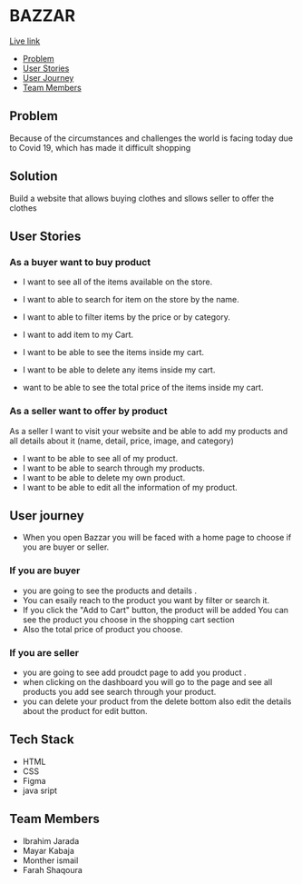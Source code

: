 # BAZZAR 
[Live link](https://gsg-g11.github.io/Bazzar/)
- [Problem](#Problem)
- [User Stories](#user-stories)
- [User Journey](#user-journey)
- [Team Members](#team-members)
## Problem
Because of the circumstances and challenges the world is facing today due to Covid 19, which has made it difficult shopping
## Solution
Build a website that allows buying clothes and sllows seller to offer the clothes
## User Stories 
### As a buyer want to buy product 
- I want to see all of the items available on the store.

- I want to able to search for item on the store by the name.
- I want to able to filter items by the price or by category.
- I want to add item to my Cart.
- I want to be able to see the items inside my cart.
- I want to be able to delete any items inside my cart.
-  want to be able to see the total price of the items inside my cart.
### As a seller want to offer by product 
As a seller I want to visit your website and be able to add my products and all details about it
(name, detail, price, image, and category)
- I want to be able to see all of my product.
- I want to be able to search through my products.
- I want to be able to delete my own product.
- I want to be able to edit all the information of my product.
## User journey 
- When you open Bazzar you will be faced with a home page to choose if you are buyer or seller.
### If you are buyer 
- you are going to see the products and details .
- You can esaily reach to the product you want by filter or search it.
- If you click the "Add to Cart" button, the product will be added You can see the product you choose in the shopping cart section 
- Also the total price of product you choose.
### If you are seller 
- you are going to see add proudct page to add you product .
- when clicking on the dashboard you will go to the page and see all products you add  see search through your product.
- you can delete your product from the delete bottom also edit the details about the product for edit button.
## Tech Stack 
- HTML
- CSS
- Figma
- java sript
## Team Members
- Ibrahim Jarada
- Mayar Kabaja
- Monther ismail 
- Farah Shaqoura 